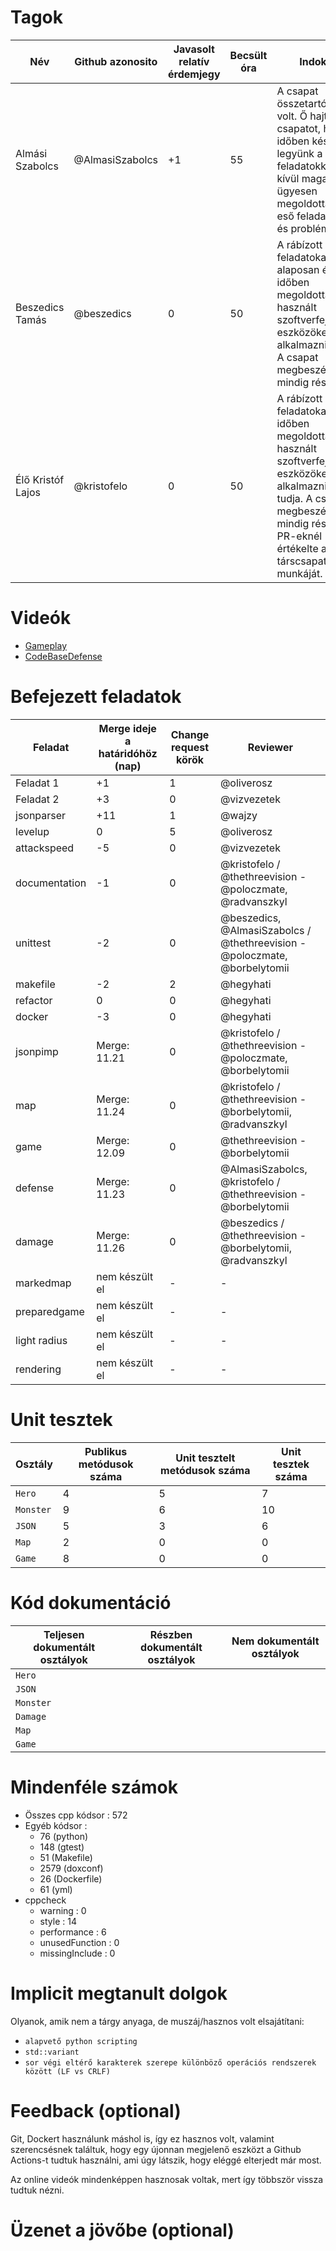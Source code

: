 # Tagok

| Név | Github azonosito  | Javasolt relatív érdemjegy | Becsült óra | Indoklás  | 
| --- | ---- | --- | ------------------ | --------- |
| Almási Szabolcs | @AlmasiSzabolcs | +1 | 55 | A csapat összetartó ereje volt. Ő hajtotta csapatot, hogy időben kész legyünk a feladatokkal. Ezen kívül maga is ügyesen megoldotta a rá eső feladatokat és problémákat. |
| Beszedics Tamás | @beszedics | 0 | 50 | A rábízott feladatokat alaposan és időben megoldotta, A használt szoftverfejlesztési eszközöket érti és alkalmazni tudja. A csapat megbeszéléseken mindig részt vett. |
| Élő Kristóf Lajos | @kristofelo | 0 | 50 | A rábízott feladatokat időben megoldotta, A használt szoftverfejlesztési eszközöket érti és alkalmazni is tudja. A csapat megbeszéléseken mindig részt vett. PR-eknél értékelte a társcsapat munkáját. |


# Videók

 - [Gameplay](/videos/gameplay.mp4)
 - [CodeBaseDefense](/videos/codebasedefense.mp4)

# Befejezett feladatok

| Feladat | Merge ideje a határidóhöz (nap) | Change request körök | Reviewer | 
| ------- | ------------------------------- | -------------------- | -------- |
| Feladat 1 | +1 | 1 | @oliverosz | 
| Feladat 2 | +3 | 0 | @vizvezetek |
| jsonparser | +11 | 1 | @wajzy |
| levelup | 0 | 5 | @oliverosz |
| attackspeed | -5 | 0 | @vizvezetek |
| documentation | -1 | 0 | @kristofelo / @thethreevision - @poloczmate, @radvanszkyl |
| unittest | -2 | 0 | @beszedics, @AlmasiSzabolcs / @thethreevision - @poloczmate, @borbelytomii |
| makefile | -2 | 2 | @hegyhati |
| refactor | 0 | 0 | @hegyhati |
| docker | -3 | 0 | @hegyhati |
| jsonpimp | Merge: 11.21 | 0 | @kristofelo / @thethreevision - @poloczmate, @borbelytomii |
| map | Merge: 11.24 | 0 | @kristofelo / @thethreevision - @borbelytomii, @radvanszkyl |
| game | Merge: 12.09 | 0 | @thethreevision - @borbelytomii |
| defense | Merge: 11.23 | 0 | @AlmasiSzabolcs, @kristofelo / @thethreevision - @borbelytomii |
| damage | Merge: 11.26 | 0 | @beszedics / @thethreevision - @borbelytomii, @radvanszkyl  |
| markedmap | nem készült el | - | - |
| preparedgame | nem készült el | - | -
| light radius | nem készült el | - | - |
| rendering | nem készült el | - | - |

# Unit tesztek

| Osztály | Publikus metódusok száma | Unit tesztelt metódusok száma | Unit tesztek száma |
| --- | --- | --- | --- |
| `Hero` | 4 | 5 | 7 |
| `Monster` | 9 | 6 | 10 | 
| `JSON` | 5 | 3 | 6 | 
| `Map` | 2 | 0 | 0 | 
| `Game` | 8 | 0 | 0 | 

# Kód dokumentáció

| Teljesen dokumentált osztályok | Részben dokumentált osztályok | Nem dokumentált osztályok |
| --- | --- | --- | 
| `Hero` |  |  |  
| `JSON` |
| `Monster` |
| `Damage` |
| `Map` |
| `Game` |

# Mindenféle számok

 - Összes cpp kódsor : 572
 - Egyéb kódsor : 
    * 76 (python)
    * 148 (gtest)
    * 51 (Makefile)
    * 2579 (doxconf)
    * 26 (Dockerfile)
    * 61 (yml)
 - cppcheck
   - warning : 0
   - style : 14
   - performance : 6
   - unusedFunction : 0
   - missingInclude : 0
 
# Implicit megtanult dolgok
Olyanok, amik nem a tárgy anyaga, de muszáj/hasznos volt elsajátítani:
 - `alapvető python scripting`
 - `std::variant`
 - `sor végi eltérő karakterek szerepe különböző operációs rendszerek között (LF vs CRLF)`

# Feedback (optional)
Git, Dockert használunk máshol is, így ez hasznos volt, valamint szerencsésnek találtuk, hogy egy újonnan megjelenő eszközt a Github Actions-t tudtuk használni, ami úgy látszik, hogy eléggé elterjedt már most.

Az online videók mindenképpen hasznosak voltak, mert így többször vissza tudtuk nézni.

# Üzenet a jövőbe (optional)
